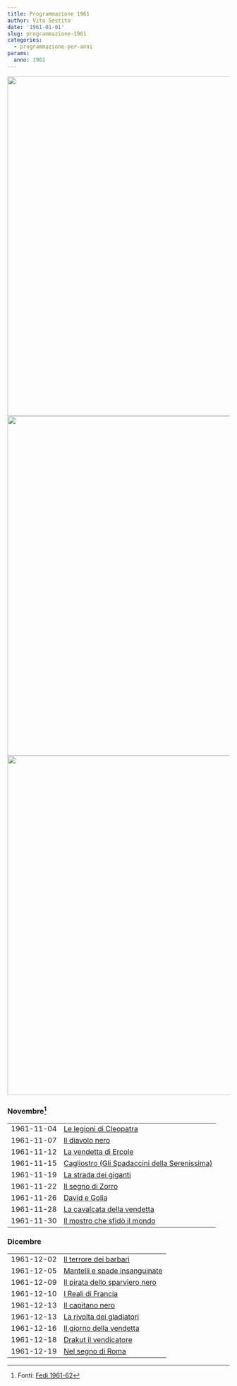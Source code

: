 ```yaml
---
title: Programmazione 1961
author: Vito Sestito
date: '1961-01-01'
slug: programmazione-1961
categories:
  - programmazione-per-anni
params:
  anno: 1961
---
```






<img src="{{< blogdown/postref >}}index_files/figure-html/unnamed-chunk-1-1.png" width="768" /><img src="{{< blogdown/postref >}}index_files/figure-html/unnamed-chunk-1-2.png" width="768" /><img src="{{< blogdown/postref >}}index_files/figure-html/unnamed-chunk-1-3.png" width="768" />


### Novembre[^1]


|           |                                              |
|:----------|:---------------------------------------------|
|1961-11-04 |[Le legioni di Cleopatra](https://www.imdb.com/title/tt0052999/)|
|1961-11-07 |[Il diavolo nero](https://www.imdb.com/title/tt0050313/)|
|1961-11-12 |[La vendetta di Ercole](https://www.imdb.com/title/tt0054437/)|
|1961-11-15 |[Cagliostro (Gli Spadaccini della Serenissima)](https://www.imdb.com/title/tt0041182/)|
|1961-11-19 |[La strada dei giganti](https://www.imdb.com/title/tt0054344/)|
|1961-11-22 |[Il segno di Zorro](https://www.imdb.com/title/tt0032762/)|
|1961-11-26 |[David e Golia](https://www.imdb.com/title/tt0054788/)|
|1961-11-28 |[La cavalcata della vendetta](https://www.imdb.com/title/tt0050900/)|
|1961-11-30 |[Il mostro che sfidò il mondo](https://www.imdb.com/title/tt0050722/)|

### Dicembre


|           |                               |
|:----------|:------------------------------|
|1961-12-02 |[Il terrore dei barbari](https://www.imdb.com/title/tt0053346/)|
|1961-12-05 |[Mantelli e spade insanguinate](https://www.imdb.com/title/tt0198713/)|
|1961-12-09 |[Il pirata dello sparviero nero](https://www.imdb.com/title/tt0052072/)|
|1961-12-10 |[I Reali di Francia](https://www.imdb.com/title/tt0053210/)|
|1961-12-13 |[Il capitano nero](https://www.imdb.com/title/tt0042307/)|
|1961-12-13 |[La rivolta dei gladiatori](https://www.imdb.com/title/tt0052123/)|
|1961-12-16 |[Il giorno della vendetta](https://www.imdb.com/title/tt0052993/)|
|1961-12-18 |[Drakut il vendicatore](https://www.imdb.com/title/tt0054239/)|
|1961-12-19 |[Nel segno di Roma](https://www.imdb.com/title/tt0051985/)|

[^1]: Fonti: [Fedi 1961-62](/1961/11/01/fedi-1961-62/)

